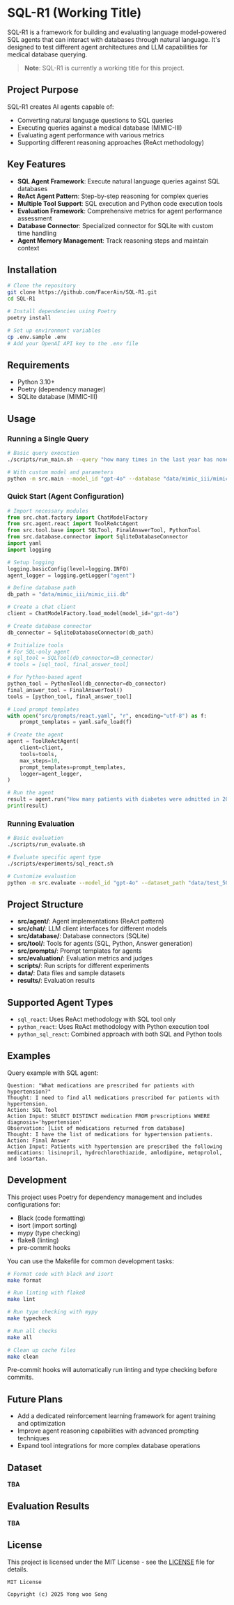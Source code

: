 # SQL-R1 (Working Title)

SQL-R1 is a framework for building and evaluating language model-powered SQL agents that can interact with databases through natural language. It's designed to test different agent architectures and LLM capabilities for medical database querying.

> **Note**: SQL-R1 is currently a working title for this project.

## Project Purpose

SQL-R1 creates AI agents capable of:
- Converting natural language questions to SQL queries
- Executing queries against a medical database (MIMIC-III)
- Evaluating agent performance with various metrics
- Supporting different reasoning approaches (ReAct methodology)

## Key Features

- **SQL Agent Framework**: Execute natural language queries against SQL databases
- **ReAct Agent Pattern**: Step-by-step reasoning for complex queries
- **Multiple Tool Support**: SQL execution and Python code execution tools
- **Evaluation Framework**: Comprehensive metrics for agent performance assessment
- **Database Connector**: Specialized connector for SQLite with custom time handling
- **Agent Memory Management**: Track reasoning steps and maintain context

## Installation

```bash
# Clone the repository
git clone https://github.com/FacerAin/SQL-R1.git
cd SQL-R1

# Install dependencies using Poetry
poetry install

# Set up environment variables
cp .env.sample .env
# Add your OpenAI API key to the .env file
```

## Requirements

- Python 3.10+
- Poetry (dependency manager)
- SQLite database (MIMIC-III)

## Usage

### Running a Single Query

```bash
# Basic query execution
./scripts/run_main.sh --query "how many times in the last year has nonexcis debridement wnd been ordered?"

# With custom model and parameters
python -m src.main --model_id "gpt-4o" --database "data/mimic_iii/mimic_iii.db" --max_iterations 5 --query "your query here" --log_to_file
```

### Quick Start (Agent Configuration)

```python
# Import necessary modules
from src.chat.factory import ChatModelFactory
from src.agent.react import ToolReActAgent
from src.tool.base import SQLTool, FinalAnswerTool, PythonTool
from src.database.connector import SqliteDatabaseConnector
import yaml
import logging

# Setup logging
logging.basicConfig(level=logging.INFO)
agent_logger = logging.getLogger("agent")

# Define database path
db_path = "data/mimic_iii/mimic_iii.db"

# Create a chat client
client = ChatModelFactory.load_model(model_id="gpt-4o")

# Create database connector
db_connector = SqliteDatabaseConnector(db_path)

# Initialize tools
# For SQL-only agent
# sql_tool = SQLTool(db_connector=db_connector)
# tools = [sql_tool, final_answer_tool]

# For Python-based agent
python_tool = PythonTool(db_connector=db_connector)
final_answer_tool = FinalAnswerTool()
tools = [python_tool, final_answer_tool]

# Load prompt templates
with open("src/prompts/react.yaml", "r", encoding="utf-8") as f:
    prompt_templates = yaml.safe_load(f)

# Create the agent
agent = ToolReActAgent(
    client=client,
    tools=tools,
    max_steps=10,
    prompt_templates=prompt_templates,
    logger=agent_logger,
)

# Run the agent
result = agent.run("How many patients with diabetes were admitted in 2012?")
print(result)
```

### Running Evaluation

```bash
# Basic evaluation
./scripts/run_evaluate.sh

# Evaluate specific agent type
./scripts/experiments/sql_react.sh

# Customize evaluation
python -m src.evaluate --model_id "gpt-4o" --dataset_path "data/test_50.jsonl" --agent_type "sql_react" --num_samples 10 --save_result
```

## Project Structure

- **src/agent/**: Agent implementations (ReAct pattern)
- **src/chat/**: LLM client interfaces for different models
- **src/database/**: Database connectors (SQLite)
- **src/tool/**: Tools for agents (SQL, Python, Answer generation)
- **src/prompts/**: Prompt templates for agents
- **src/evaluation/**: Evaluation metrics and judges
- **scripts/**: Run scripts for different experiments
- **data/**: Data files and sample datasets
- **results/**: Evaluation results

## Supported Agent Types

- `sql_react`: Uses ReAct methodology with SQL tool only
- `python_react`: Uses ReAct methodology with Python execution tool
- `python_sql_react`: Combined approach with both SQL and Python tools

## Examples

Query example with SQL agent:
```
Question: "What medications are prescribed for patients with hypertension?"
Thought: I need to find all medications prescribed for patients with hypertension.
Action: SQL Tool
Action Input: SELECT DISTINCT medication FROM prescriptions WHERE diagnosis='hypertension'
Observation: [List of medications returned from database]
Thought: I have the list of medications for hypertension patients.
Action: Final Answer
Action Input: Patients with hypertension are prescribed the following medications: lisinopril, hydrochlorothiazide, amlodipine, metoprolol, and losartan.
```

## Development

This project uses Poetry for dependency management and includes configurations for:
- Black (code formatting)
- isort (import sorting)
- mypy (type checking)
- flake8 (linting)
- pre-commit hooks

You can use the Makefile for common development tasks:
```bash
# Format code with black and isort
make format

# Run linting with flake8
make lint

# Run type checking with mypy
make typecheck

# Run all checks
make all

# Clean up cache files
make clean
```

Pre-commit hooks will automatically run linting and type checking before commits.

## Future Plans

- Add a dedicated reinforcement learning framework for agent training and optimization
- Improve agent reasoning capabilities with advanced prompting techniques
- Expand tool integrations for more complex database operations

## Dataset

**TBA**

## Evaluation Results

**TBA**

## License

This project is licensed under the MIT License - see the [LICENSE](LICENSE) file for details.

```
MIT License

Copyright (c) 2025 Yong woo Song
```
